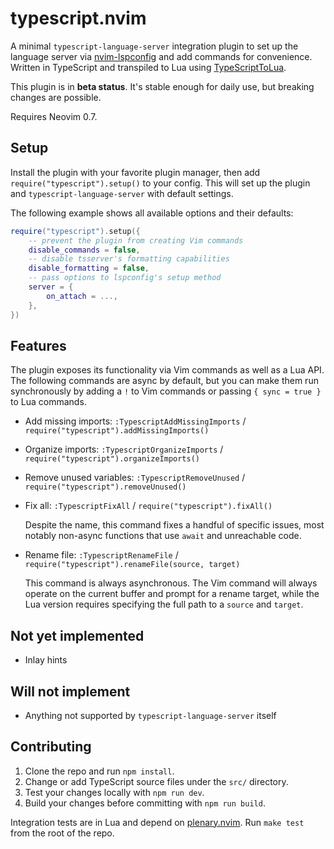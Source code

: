 # typescript.nvim

A minimal `typescript-language-server` integration plugin to set up the language
server via [nvim-lspconfig](https://github.com/neovim/nvim-lspconfig) and add
commands for convenience. Written in TypeScript and transpiled to
Lua using [TypeScriptToLua](https://github.com/TypeScriptToLua/TypeScriptToLua).

This plugin is in **beta status**. It's stable enough for daily use, but
breaking changes are possible.

Requires Neovim 0.7.

## Setup

Install the plugin with your favorite plugin manager, then add
`require("typescript").setup()` to your config. This will set up the plugin and
`typescript-language-server` with default settings.

The following example shows all available options and their defaults:

```lua
require("typescript").setup({
    -- prevent the plugin from creating Vim commands
    disable_commands = false,
    -- disable tsserver's formatting capabilities
    disable_formatting = false,
    -- pass options to lspconfig's setup method
    server = {
        on_attach = ...,
    },
})
```

## Features

The plugin exposes its functionality via Vim commands as well as a Lua API. The
following commands are async by default, but you can make them run synchronously
by adding a `!` to Vim commands or passing `{ sync = true }` to Lua commands.

- Add missing imports: `:TypescriptAddMissingImports` /
  `require("typescript").addMissingImports()`

- Organize imports: `:TypescriptOrganizeImports` /
  `require("typescript").organizeImports()`

- Remove unused variables: `:TypescriptRemoveUnused` /
  `require("typescript").removeUnused()`

- Fix all: `:TypescriptFixAll` / `require("typescript").fixAll()`

  Despite the name, this command fixes a handful of specific issues, most notably
  non-async functions that use `await` and unreachable code.

- Rename file: `:TypescriptRenameFile` /
  `require("typescript").renameFile(source, target)`

  This command is always asynchronous. The Vim command will always operate on
  the current buffer and prompt for a rename target, while the Lua version
  requires specifying the full path to a `source` and `target`.

## Not yet implemented

- Inlay hints

## Will not implement

- Anything not supported by `typescript-language-server` itself

## Contributing

1. Clone the repo and run `npm install`.
2. Change or add TypeScript source files under the `src/` directory.
3. Test your changes locally with `npm run dev`.
4. Build your changes before committing with `npm run build`.

Integration tests are in Lua and depend on
[plenary.nvim](https://github.com/nvim-lua/plenary.nvim). Run `make test` from
the root of the repo.
